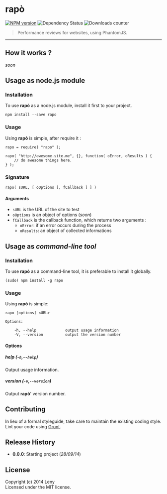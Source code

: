 # rapò

[![NPM version](http://img.shields.io/npm/v/rapo.svg)](https://www.npmjs.org/package/rapo) ![Dependency Status](https://david-dm.org/leny/rapo.svg) ![Downloads counter](http://img.shields.io/npm/dm/rapo.svg)

> Performance reviews for websites, using PhantomJS.

* * *

## How it works ?

_soon_

## Usage as node.js module

### Installation

To use **rapò** as a node.js module, install it first to your project.

    npm install --save rapo
    
### Usage

Using **rapò** is simple, after require it : 

    rapo = require( "rapo" );
    
    rapo( "http://awesome.site.me", {}, function( oError, oResults ) {
        // do awesome things here.
    } );
    
### Signature

    rapo( sURL, [ oOptions [, fCallback ] ] )
    
#### Arguments

- `sURL` is the URL of the site to test
- `oOptions` is an object of options (_soon_)
- `fCallback` is the callback function, which returns two arguments : 
    - `oError`: if an error occurs during the process
    - `oResults`: an object of collected informations
    
## Usage as *command-line tool*

### Installation

To use **rapò** as a command-line tool, it is preferable to install it globally.

    (sudo) npm install -g rapo

### Usage

Using **rapò** is simple: 

    rapo [options] <URL>
    
    Options:

        -h, --help             output usage information
        -V, --version          output the version number

#### Options

##### help (`-h`,`--help`)

Output usage information.

##### version (`-v`,`--version`)

Output **rapò**' version number.

## Contributing

In lieu of a formal styleguide, take care to maintain the existing coding style. Lint your code using [Grunt](http://gruntjs.com/).

## Release History

* **0.0.0**: Starting project (*28/09/14*)
    
## License
Copyright (c) 2014 Leny  
Licensed under the MIT license.
